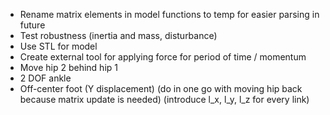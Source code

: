 - Rename matrix elements in model functions to temp for easier parsing in future
- Test robustness (inertia and mass, disturbance)
- Use STL for model
- Create external tool for applying force for period of time / momentum
- Move hip 2 behind hip 1
- 2 DOF ankle
- Off-center foot (Y displacement) (do in one go with moving hip back because matrix update is needed) (introduce l_x, l_y, l_z for every link)